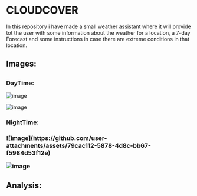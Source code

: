 <h1>CLOUDCOVER</h1>

<p>
In this repository i have made a small weather assistant where it will provide tot the user 
with some information about the weather for a location, a 7-day Forecast and some instructions in case there are 
extreme conditions in that location.
</p>

<h2>Images:<h2>
 
 <h3>DayTime:</h3>
 
  ![image](https://github.com/user-attachments/assets/a29922e9-5581-4e82-a02c-bf150736fd89)



  ![image](https://github.com/user-attachments/assets/e962cf02-dc87-4db6-a09a-11c74e4551b8)



 <h3>NightTime:<h3>
 ![image](https://github.com/user-attachments/assets/79cac112-5878-4d8c-bb67-f5984d53f12e)


 
 ![image](https://github.com/user-attachments/assets/e7437e1c-d5ee-4a09-9fe2-deb9e47e32e2)


<h2>Analysis:</h2>
